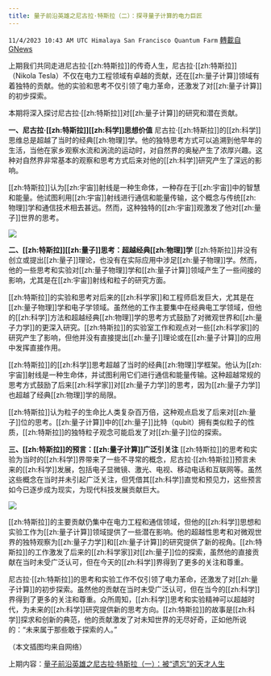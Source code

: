 ```yaml
---
title: 量子前沿英雄之尼古拉·特斯拉（二）：探寻量子计算的电力巨匠
---
```

`11/4/2023 10:43 AM UTC Himalaya San Francisco Quantum Farm` [轉載自GNews](https://gnews.org/articles/1919785)


上期我们共同走进尼古拉·[[zh:特斯拉]]的传奇人生，尼古拉·[[zh:特斯拉]]（Nikola Tesla）不仅在电力工程领域有卓越的贡献，还在[[zh:量子计算]]领域有着独特的贡献。他的实验和思考不仅引领了电力革命，还激发了对[[zh:量子计算]]的初步探索。

本期将深入探讨尼古拉·[[zh:特斯拉]]对[[zh:量子计算]]的研究和潜在贡献。

**一、尼古拉·[[zh:特斯拉]][[zh:科学]]思想价值**
尼古拉·[[zh:特斯拉]]的[[zh:科学]]思维总是超越了当时的经典[[zh:物理]]学。他的独特思考方式可以追溯到他早年的生活，当他在家乡观察水流和涡流的运动时，对自然界的奥秘产生了浓厚兴趣。这种对自然界非常基本的观察和思考方式后来对他的[[zh:科学]]研究产生了深远的影响。
 
[[zh:特斯拉]]认为[[zh:宇宙]]射线是一种生命体，一种存在于[[zh:宇宙]]中的智慧和能量。他试图利用[[zh:宇宙]]射线进行通信和能量传输，这个概念与传统[[zh:物理]]学和通信技术相去甚远。然而，这种独特的[[zh:宇宙]]观激发了他对[[zh:量子]]世界的思考。

![](ipfs://QmZ5KrLx16mHBL5u8i2r9yHmErkKQijhc35fwPvYSX6S5b?.png)

**二、[[zh:特斯拉]][[zh:量子]]思考：超越经典[[zh:物理]]学**
[[zh:特斯拉]]并没有创立或提出[[zh:量子]]理论，也没有在实际应用中涉足[[zh:量子物理]]学。然而，他的一些思考和实验对[[zh:量子物理]]学和[[zh:量子计算]]领域产生了一些间接的影响，尤其是在[[zh:宇宙]]射线和粒子的研究方面。
 
[[zh:特斯拉]]的实验和思考对后来的[[zh:科学家]]和工程师启发巨大，尤其是在[[zh:量子物理]]学和电子学领域。虽然他的工作主要集中在经典电工学领域，但他的[[zh:科学]]方法和超越经典[[zh:物理]]学的思考方式鼓励了对微观世界和[[zh:量子力学]]的更深入研究。[[zh:特斯拉]]的实验室工作和观点对一些[[zh:科学家]]的研究产生了影响，但他并没有直接提出[[zh:量子]]理论或在[[zh:量子计算]]的应用中发挥直接作用。

[[zh:特斯拉]]的[[zh:科学]]思考超越了当时的经典[[zh:物理]]学框架。他认为[[zh:宇宙]]射线是一种生命体，并试图利用它们进行通信和能量传输。这种超越常规的思考方式鼓励了后来[[zh:科学家]]对[[zh:量子力学]]的思考，因为[[zh:量子力学]]也超越了经典[[zh:物理]]学的局限。
 
[[zh:特斯拉]]认为粒子的生命比人类复杂百万倍，这种观点启发了后来对[[zh:量子]]位的思考。[[zh:量子计算]]中的[[zh:量子]]比特（qubit）拥有类似粒子的性质，[[zh:特斯拉]]的独特粒子观念可能启发了对[[zh:量子]]位的探索。

**三、[[zh:特斯拉]]的预言：[[zh:量子计算]]广泛引关注**
[[zh:特斯拉]]的思考和实验为当时的[[zh:科学]]界带来了一些不寻常的概念，尼古拉·[[zh:特斯拉]]预言未来的[[zh:科学]]发展，包括电子显微镜、激光、电视、移动电话和互联网等。虽然这些概念在当时并未引起广泛关注，但凭借其[[zh:科学]]直觉和预见力，这些预言如今已逐步成为现实，为现代科技发展贡献巨大。

![](ipfs://QmPCzzfSamJsEuXFZ1ue94oJHNFGAgxHeGLJGvN4cGjVoy?.png)

[[zh:特斯拉]]的主要贡献仍集中在电力工程和通信领域，但他的[[zh:科学]]思想和实验工作为[[zh:量子计算]]领域提供了一些潜在影响。他的超越性思考和对微观世界的独特观察为[[zh:量子力学]]和[[zh:量子计算]]的研究提供了新的视角。[[zh:特斯拉]]的工作激发了后来的[[zh:科学家]]对[[zh:量子]]位的探索，虽然他的直接贡献在当时未受广泛认可，但在今天的[[zh:科学]]界得到了更多的关注和尊重。
 
尼古拉·[[zh:特斯拉]]的思考和实验工作不仅引领了电力革命，还激发了对[[zh:量子计算]]的初步探索。虽然他的贡献在当时未受广泛认可，但在当今的[[zh:科学]]界得到了更多的关注和尊重。众所周知，[[zh:科学]]思考和实验精神可以超越时代，为未来的[[zh:科学]]研究提供新的思考方向。[[zh:特斯拉]]的故事是[[zh:科学]]探求和创新的典范，他的贡献激发了对未知世界的无尽好奇，正如他所说的：“未来属于那些敢于探索的人。”

（本文插图均来自网络）

上期内容：[量子前沿英雄之尼古拉·特斯拉（一）：被“遗忘”的天才人生](https://gnews.org/m/1830627)



